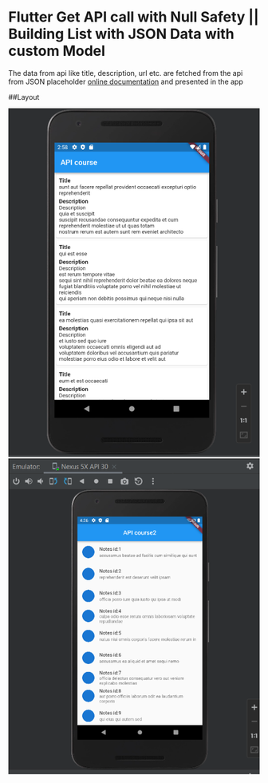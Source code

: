 # Flutter Get API call with Null Safety || Building List with JSON Data with custom Model
The data from api like title, description, url etc. are fetched from the api from JSON placeholder
[online documentation](https://jsonplaceholder.typicode.com/) and presented in the app


##Layout

![](assets/1.png)
![](assets/2.png)

